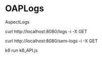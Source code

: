 # OAPLogs
AspectLogs

curl http://localhost:8080/logs -i -X GET 

curl http://localhost:8080/sem-logs -i -X GET 


 k6 run k6_API.js